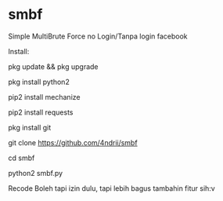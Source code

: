 # smbf
Simple MultiBrute Force no Login/Tanpa login facebook

Install:

pkg update && pkg upgrade



pkg install python2

pip2 install mechanize

pip2 install requests

pkg install git

git clone https://github.com/4ndrii/smbf

cd smbf

python2 smbf.py


Recode Boleh tapi izin dulu, tapi lebih bagus tambahin fitur sih:v
